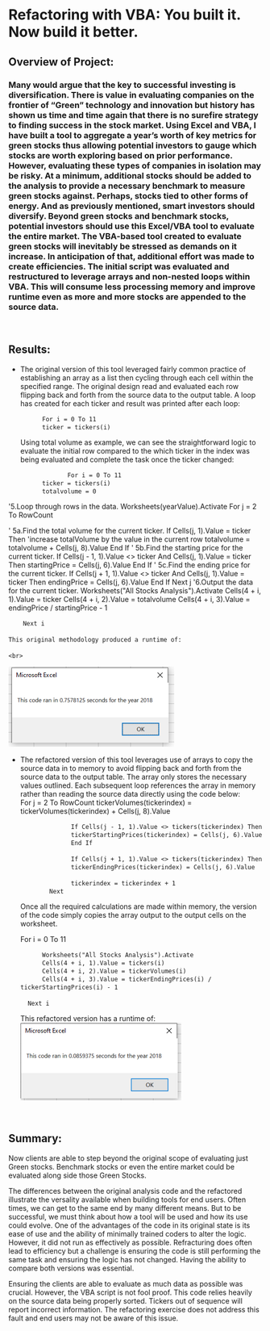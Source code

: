 # Refactoring with VBA: You built it.  Now build it better.

## Overview of Project:

### Many would argue that the key to successful investing is diversification.  There is value in evaluating companies on the frontier of “Green” technology and innovation but history has shown us time and time again that there is no surefire strategy to finding success in the stock market.  Using Excel and VBA, I have built a tool to aggregate a year’s worth of key metrics for green stocks thus allowing potential investors to gauge which stocks are worth exploring based on prior performance.    However, evaluating these types of companies in isolation may be risky.  At a minimum, additional stocks should be added to the analysis to provide a necessary benchmark to measure green stocks against.  Perhaps, stocks tied to other forms of energy.  And as previously mentioned, smart investors should diversify.  Beyond green stocks and benchmark stocks, potential investors should use this Excel/VBA tool to evaluate the entire market.  The VBA-based tool created to evaluate green stocks will inevitably be stressed as demands on it increase.  In anticipation of that, additional effort was made to create efficiencies.  The initial script was evaluated and restructured to leverage arrays and non-nested loops within VBA.  This will consume less processing memory and improve runtime even as more and more stocks are appended to the source data.  
 <br>

## Results:

- The original version of this tool leveraged fairly common practice of establishing an array as a list then cycling through each cell within the specified range. The original design read and evaluated each row flipping back and forth from the source data to the output table. A loop has created for each ticker and result was printed after each loop:  
            
            For i = 0 To 11
            ticker = tickers(i)
            
  Using total volume as example, we can see the straightforward logic to evaluate the initial row compared to the which ticker in the index was being evaluated and      complete the task once the ticker changed:
        
                   For i = 0 To 11
            ticker = tickers(i)
            totalvolume = 0
'5.Loop through rows in the data.
                 Worksheets(yearValue).Activate
                 For j = 2 To RowCount

'   5a.Find the total volume for the current ticker.
                    If Cells(j, 1).Value = ticker Then
                    'increase totalVolume by the value in the current row
                    totalvolume = totalvolume + Cells(j, 8).Value
                    End If
'   5b.Find the starting price for the current ticker.
                    If Cells(j - 1, 1).Value <> ticker And Cells(j, 1).Value = ticker Then
                    startingPrice = Cells(j, 6).Value
                    End If
'   5c.Find the ending price for the current ticker.
                    If Cells(j + 1, 1).Value <> ticker And Cells(j, 1).Value = ticker Then
                    endingPrice = Cells(j, 6).Value
                    End If
                Next j
'6.Output the data for the current ticker.
            Worksheets("All Stocks Analysis").Activate
            Cells(4 + i, 1).Value = ticker
            Cells(4 + i, 2).Value = totalvolume
            Cells(4 + i, 3).Value = endingPrice / startingPrice - 1
            
        Next i

    This original methodology produced a runtime of:
    
    <br>
![model](https://github.com/VinoSarran/Module2_VBA_Refactoring/blob/8e88873fc9afbfe73676b5d4c0bd16003f6b8a72/VBA_Challenge_2018%20(2).png?raw=true)

- The refactored version of this tool leverages use of arrays to copy the source data in to memory to avoid flipping back and forth from the source data to the output table.  The array only stores the necessary values outlined.  Each subsequent loop references the array in memory rather than reading the source data directly using the code below:   
             For j = 2 To RowCount
                    tickerVolumes(tickerindex) = tickerVolumes(tickerindex) + Cells(j, 8).Value
 
                    If Cells(j - 1, 1).Value <> tickers(tickerindex) Then
                    tickerStartingPrices(tickerindex) = Cells(j, 6).Value
                    End If
 
                    If Cells(j + 1, 1).Value <> tickers(tickerindex) Then
                    tickerEndingPrices(tickerindex) = Cells(j, 6).Value
                    
                    tickerindex = tickerindex + 1
              Next
              
   Once all the required calculations are made within memory, the version of the code simply copies the array output to the output cells on the worksheet.  
   
    For i = 0 To 11
            
            Worksheets("All Stocks Analysis").Activate
            Cells(4 + i, 1).Value = tickers(i)
            Cells(4 + i, 2).Value = tickerVolumes(i)
            Cells(4 + i, 3).Value = tickerEndingPrices(i) / tickerStartingPrices(i) - 1
            
        Next i
   
   
   
   This refactored version has a runtime of:
       <br>
 ![alt text](https://github.com/VinoSarran/Module2_VBA_Refactoring/blob/main/VBA_Challenge_2018.png?raw=true)


 <br>

## Summary: 

Now clients are able to step beyond the original scope of evaluating just Green stocks.  Benchmark stocks or even the entire market could be evaluated along side those Green Stocks.  

The differences between the original analysis code and the refactored illustrate the versality available when building tools for end users.  Often times, we can get to the same end by many different means.  But to be successful, we must think about how a tool will be used and how its use could evolve.  One of the advantages of the code in its original state is its ease of use and the ability of minimally trained coders to alter the logic.  However, it did not run as effectively as possible.  Refracturing does often lead to efficiency but a challenge is ensuring the code is still performing the same task and ensuring the logic has not changed.  Having the ability to compare both versions was essential.       
 
Ensuring the clients are able to evaluate as much data as possible was crucial.  However, the VBA script is not fool proof.  This code relies heavily on the source data being properly sorted.  Tickers out of sequence will report incorrect information.  The refactoring exercise does not address this fault and end users may not be aware of this issue. 
